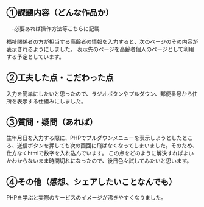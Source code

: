 ## ①課題内容（どんな作品か）
　-必要あれば操作方法等こちらに記載

福祉関係者の方が担当する高齢者の情報を入力すると、次のページのその内容が表示されるようにしました。
表示先のページを高齢者個人のページとして利用する予定としています。

## ②工夫した点・こだわった点
入力を簡単にしたいと思ったので、ラジオボタンやプルダウン、郵便番号から住所を表示する仕組みにしました。

## ③質問・疑問（あれば）
生年月日を入力する際に、PHPでプルダウンメニューを表示しようとしたところ、送信ボタンを押しても次の画面に飛ばなくなってしまいました。そのため、仕方なくhtmlで数字を入れ込んでいます。
この点をどのように解決すればよいかわからないまま時間切れになったので、後日色々試してみたいと思います。

## ④その他（感想、シェアしたいことなんでも）
PHPを学ぶと実際のサービスのイメージが沸きやすくなりました。
